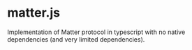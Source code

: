# matter.js
Implementation of Matter protocol in typescript with no native dependencies (and very limited dependencies).
